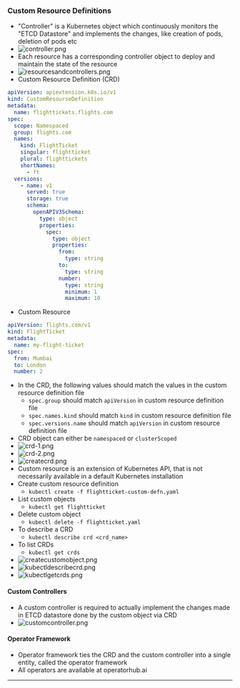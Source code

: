 
### Custom Resource Definitions

- "Controller" is a Kubernetes object which continuously monitors the "ETCD Datastore" and implements the changes, like creation of pods, deletion of pods etc
- ![controller.png](Attachments/controller.png)
- Each resource has a corresponding controller object to deploy and maintain the state of the resource
- ![resourcesandcontrollers.png](Attachments/resourcesandcontrollers.png)
- Custom Resource Definition (CRD)
``` flighttickets-custom-defn.yaml
apiVersion: apiextension.k8s.io/v1
kind: CustomResourseDefinition
metadata:
  name: flighttickets.flights.com
spec:
  scope: Namespaced
  group: flights.com
  names:
    kind: FlightTicket
    singular: flightticket
    plural: flighttickets
    shortNames:
      - ft
  versions:
    - name: v1
      served: true
      storage: true
      schema:
        openAPIV3Schema:
          type: object
          properties:
            spec:
              type: object
              properties:
                from:
                  type: string
                to:
                  type: string
                number:
                  type: string
                  minimum: 1
                  maximum: 10
```
- Custom Resource
``` flight-tickets.yaml
apiVersion: flights.com/v1
kind: FlightTicket
metadata:
  name: my-flight-ticket
spec:
  from: Mumbai
  to: London
  number: 2
```
- In the CRD, the following values should match the values in the custom resource definition file
	- `spec.group` should match `apiVersion` in custom resource definition file
	- `spec.names.kind` should match `kind` in custom resource definition file
	- `spec.versions.name` should match `apiVersion` in custom resource definition file
- CRD object can either be `namespaced` or `clusterScoped`
- ![crd-1.png](Attachments/crd-1.png)
- ![crd-2.png](Attachments/crd-2.png)
- ![createcrd.png](Attachments/createcrd.png)
- Custom resource is an extension of Kubernetes API, that is not necessarily available in a default Kubernetes installation
- Create custom resource definition
	- `kubectl create -f flightticket-custom-defn.yaml`
- List custom objects
	- `kubectl get flightticket`
- Delete custom object
	- `kubectl delete -f flightticket.yaml`
- To describe a CRD
	- `kubectl describe crd <crd_name>`
- To list CRDs
	- `kubectl get crds`
- ![createcustomobject.png](Attachments/createcustomobject.png)
- ![kubectldescribecrd.png](Attachments/kubectldescribecrd.png)
- ![kubectlgetcrds.png](Attachments/kubectlgetcrds.png)



#### Custom Controllers

- A custom controller is required to actually implement the changes made in ETCD datastore done by the custom object via CRD
- ![customcontroller.png](Attachments/customcontroller.png)

#### Operator Framework

- Operator framework ties the CRD and the custom controller into a single entity, called the operator framework
- All operators are available at operatorhub.ai

---
